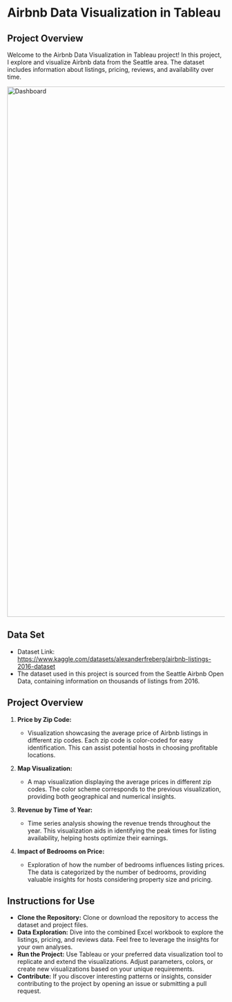 # Airbnb Data Visualization in Tableau

## Project Overview
Welcome to the Airbnb Data Visualization in Tableau project! In this project, I explore and visualize Airbnb data from the Seattle area. The dataset includes information about listings, pricing, reviews, and availability over time.

<img width="1227" alt="Dashboard" src="https://github.com/SaiSurajMatta/Airbnb-Data-Visualisation-Project/assets/92928975/5c8303c5-beea-4b27-9f3b-03af5e3f150c">


## Data Set
- Dataset Link: https://www.kaggle.com/datasets/alexanderfreberg/airbnb-listings-2016-dataset
- The dataset used in this project is sourced from the Seattle Airbnb Open Data, containing information on thousands of listings from 2016. 

## Project Overview
1. **Price by Zip Code:**
   - Visualization showcasing the average price of Airbnb listings in different zip codes. Each zip code is color-coded for easy identification. This can assist potential hosts in choosing profitable locations.

2. **Map Visualization:**
   - A map visualization displaying the average prices in different zip codes. The color scheme corresponds to the previous visualization, providing both geographical and numerical insights.

3. **Revenue by Time of Year:**
   - Time series analysis showing the revenue trends throughout the year. This visualization aids in identifying the peak times for listing availability, helping hosts optimize their earnings.

4. **Impact of Bedrooms on Price:**
   - Exploration of how the number of bedrooms influences listing prices. The data is categorized by the number of bedrooms, providing valuable insights for hosts considering property size and pricing.

## Instructions for Use
- **Clone the Repository:** Clone or download the repository to access the dataset and project files.
- **Data Exploration:** Dive into the combined Excel workbook to explore the listings, pricing, and reviews data. Feel free to leverage the insights for your own analyses.
- **Run the Project:** Use Tableau or your preferred data visualization tool to replicate and extend the visualizations. Adjust parameters, colors, or create new visualizations based on your unique requirements.
- **Contribute:** If you discover interesting patterns or insights, consider contributing to the project by opening an issue or submitting a pull request.
